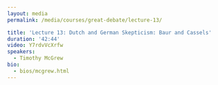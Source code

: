 ```yaml
---
layout: media
permalink: /media/courses/great-debate/lecture-13/

title: 'Lecture 13: Dutch and German Skepticism: Baur and Cassels'
duration: '42:44'
video: Y7rdvVcXrfw
speakers:
  - Timothy McGrew
bio:
  - bios/mcgrew.html
---
```

